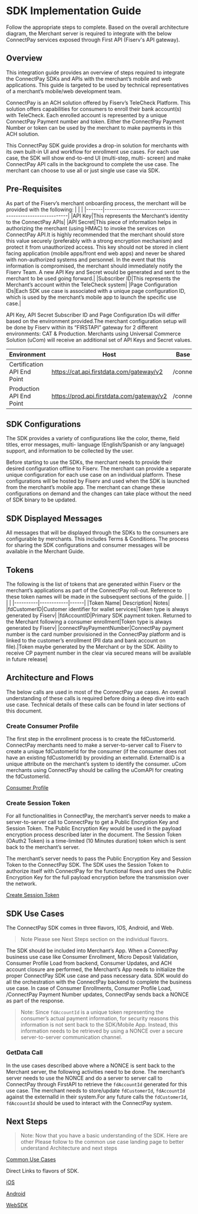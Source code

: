 # SDK Implementation Guide

Follow the appropriate steps to complete. Based on the overall architecture diagram, the Merchant server is required to integrate with the below ConnectPay services exposed through First API (Fiserv's API gateway).

## Overview 
This integration guide provides an overview of steps required to integrate the ConnectPay SDKs and APIs with the merchant’s mobile and web applications. This guide is targeted to be used by technical representatives of a merchant’s mobile/web development team.

ConnectPay is an ACH solution offered by Fiserv’s TeleCheck Platform. This solution offers capabilities for consumers to enroll their bank account(s) with TeleCheck. Each enrolled account is represented by a unique ConnectPay Payment number and token. Either the ConnectPay Payment Number or token can be used by the merchant to make payments in this ACH solution.

This ConnectPay SDK guide provides a drop-in solution for merchants with its own built-in UI and workflow for enrollment use cases. For each use case, the SDK will show end-to-end UI (multi-step, multi- screen) and make ConnectPay API calls in the background to complete the use case. The merchant can choose to use all or just single use case via SDK.

## Pre-Requisites

As part of the Fiserv’s merchant onboarding process, the merchant will be provided with the following:
|       |                                                              |
|-------|--------------------------------------------------------------|
|API Key|This represents the Merchant’s identity to the ConnectPay APIs|
|API Secret|This piece of information helps in authorizing the merchant (using HMAC) to invoke the services on ConnectPay API.It is highly recommended that the merchant should store this value securely (preferably with a strong encryption mechanism) and protect it from unauthorized access. This key should not be stored in client facing application (mobile apps/front end web apps) and never be shared with non-authorized systems and personnel. In the event that this information is compromised, the merchant should immediately notify the Fiserv Team. A new API Key and Secret would be generated and sent to the merchant to be used going forward.|
|Subscriber ID|This represents the Merchant’s account within the TeleCheck system|
|Page Configuration IDs|Each SDK use case is associated with a unique page configuration ID, which is used by the merchant’s mobile app to launch the specific use case.|

API Key, API Secret Subscriber ID and Page Configuration IDs will differ based on the environment provided.The merchant configuration setup will be done by Fiserv within its “FIRSTAPI” gateway for 2 different environments: CAT & Production.
Merchants using Universal Commerce Solution (uCom) will receive an additional set of API Keys and Secret values.

|Environment                |Host                                     |Base Path  |
|---------------------------|-----------------------------------------|-----------|
|Certification API End Point|https://cat.api.firstdata.com/gateway/v2 |/connectpay|
|Production API End Point   |https://prod.api.firstdata.com/gateway/v2|/connectpay|

## SDK Configurations 
The SDK provides a variety of configurations like the color, theme, field titles, error messages, multi- language (English/Spanish or any language) support, and information to be collected by the user.

Before starting to use the SDKs, the merchant needs to provide their desired configuration offline to Fiserv. The merchant can provide a separate unique configuration for each use case on an individual platform. These configurations will be hosted by Fiserv and used when the SDK is launched from the merchant’s mobile app. The merchant can change these configurations on demand and the changes can take place without the need of SDK binary to be updated.

## SDK Displayed Messages
All messages that will be displayed through the SDKs to the consumers are configurable by merchants. This includes Terms & Conditions. The process for sharing the SDK configurations and consumer messages will be available in the Merchant Guide.

## Tokens
The following is the list of tokens that are generated within Fiserv or the merchant’s applications as part of the ConnectPay roll-out. Reference to these token names will be made in the subsequent sections of the guide.
|          |            |      |
|----------|------------|------|
|Token Name| Description| Notes|
|fdCustomerID|Customer identifier for wallet services|Token type is always generated by Fiserv|
|fdAccountID|Primary SDK payment token. Returned to the Merchant following a consumer enrollment|Token type is always generated by Fiserv| 
|connectPayPaymentNumber|ConnectPay payment number is the card number provisioned in the ConnectPay platform and is linked to the customer’s enrollment (PII data and bank account on file).|Token maybe generated by the Merchant or by the SDK. Ability to receive CP payment number in the clear via secured means will be available in future release|

## Architecture and Flows
The below calls are used in most of the ConnectPay use cases. An overall understanding of these calls is required before doing a deep dive into each use case. Technical details of these calls can be found in later sections of this document.

### Create Consumer Profile
The first step in the enrollment process is to create the fdCustomerId. ConnectPay merchants need to make a server-to-server call to Fiserv to create a unique fdCustomerId for the consumer (if the consumer does not have an existing fdCustomerId) by providing an externalId. ExternalID is a unique attribute on the merchant’s system to identify the consumer. uCom merchants using ConnectPay should be calling the uComAPI for creating the fdCustomerId.

[Consumer Profile](https://qa-developer.fiserv.com/product/ConnectPay/api/?type=post&path=/consumerprofile/add&branch=develop&version=1.0.0)

### Create Session Token
For all functionalities in ConnectPay, the merchant’s server needs to make a server-to-server call to ConnectPay to get a Public Encryption Key and Session Token. The Public Encryption Key would be used in the payload encryption process described later in the document. The Session Token (OAuth2 Token) is a time-limited (10 Minutes duration) token which is sent back to the merchant’s server.

The merchant’s server needs to pass the Public Encryption Key and Session Token to the ConnectPay SDK. The SDK uses the Session Token to authorize itself with ConnectPay for the functional flows and uses the Public Encryption Key for the full payload encryption before the transmission over the network.

[Create Session Token](https://qa-developer.fiserv.com/product/ConnectPay/api/?type=post&path=/security/createsessiontoken&branch=develop&version=1.0.0)

## SDK Use Cases
The ConnectPay SDK comes in three flavors, IOS, Android, and Web.
>Note Please see Next Steps section on the individual flavors.

The SDK should be included into Merchant’s App. When a ConnectPay business use case like Consumer Enrollment, Micro Deposit Validation, Consumer Profile Load from backend, Consumer Updates, and ACH account closure are performed, the Merchant’s App needs to initialize the proper ConnectPay SDK use case and pass necessary data. SDK would do all the orchestration with the ConnectPay backend to complete the business use case.
In case of Consumer Enrollments, Consumer Profile Load, /ConnectPay Payment Number updates, ConnectPay sends back a NONCE as part of the response.

>Note: Since `fdAccountId` is a unique token representing the consumer’s actual payment information, for security reasons this information is not sent back to the SDK/Mobile App. Instead, this information needs to be retrieved by using a NONCE over a secure server-to-server communication channel.

### GetData Call
In the use cases described above where a NONCE is sent back to the Merchant server, the following activities need to be done. The merchant’s server needs to use the NONCE and do a server to server call to ConnectPay through FirstAPI to retrieve the `fdAccountId` generated for this use case. The merchant needs to store/update `fdCustomerId`, `fdAccountId` against the externalId in their system.For any future calls the `fdCustomerId`, `fdAccountId` should be used to interact with the ConnectPay system.

## Next Steps
>Note: Now that you have a basic understanding of the SDK. Here are other Please follow to the common use case landing page to better understand Architecture and next steps

[Common Use Cases](https://qa-developer.fiserv.com/product/ConnectPay/docs/?path=./docs/Commonusecaseslanding.md&branch=develop)

Direct Links to flavors of SDK.

[iOS](https://qa-developer.fiserv.com/product/ConnectPay/docs/?path=docs/iossdk.md&branch=develop)

[Android](https://qa-developer.fiserv.com/product/ConnectPay/docs/?path=docs/androidsdk.md&branch=develop)

[WebSDK](https://qa-developer.fiserv.com/product/ConnectPay/docs/?path=docs/websdk.md&branch=develop)